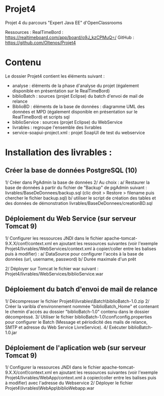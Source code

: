 # Projet4
Projet 4 du parcours "Expert Java EE" d'OpenClassrooms

Ressources : 
RealTimeBord : https://realtimeboard.com/app/board/o9J_kzCPMuQ=/
GitHub : https://github.com/Oltenos/Projet4

# Contenu
Le dossier Projet4 contient les éléments suivant : 
 - analyse : éléments de la phase d'analyse du projet (également disponible en présentation sur le RealTimeBord)
 - biblioBatch : sources (projet Eclipse) du batch d'envoi de mail de relance
 - BiblioBD : éléments de la base de données : diagramme UML des données et MPD (également disponible en présentation sur le RealTimeBord) et scripts sql
 - biblioService : sources (projet Eclipse) du WebService
 - livrables : regroupe l'ensemble des livrables
 - service-soapui-project.xml : projet SoapUI de test du webservice

# Installation des livrables : 
## Créer la base de données PostgreSQL (10)

1/ Créer dans PgAdmin la base de données
2/ Au choix :
	a/ Restaurer la base de données à partir du fichier de "Backup" de pgAdmin suivant : livrables/BaseDeDonnees/backup.sql (clic droit > Restore > filename puis chercher le fichier backup.sql)
	b/ utiliser le script de création des tables et des données de démonstration livrables/BaseDeDonnees/creationBD.sql

## Déploiement du Web Service (sur serveur Tomcat 9)

1/ Configurer les ressources JNDI dans le fichier apache-tomcat-9.X.X/conf/context.xml en ajoutant les ressources suivantes (voir l'exemple Projet4/livrables/WebServices/context.xml à copier/coller entre les balises <Context> puis à modifier) :
	a/ DataSource pour configurer l'accès à la base de données (url, username, password)
	b/ Durée maximale d'un prêt

2/ Déployer sur Tomcat le fichier war suivant : Projet4/livrables/WebServices/biblioService.war

## Déploiement du batch d'envoi de mail de relance

1/ Décompresser le fichier Projet4\livrables\Batch\biblioBatch-1.0.zip
2/ Créer la varibla d'environnement nommée "biblioBatch_Home" et contenant le chemin d'accés au dossier "biblioBatch-1.0" contenu dans le dossier décompréssé.
3/ Utiliser le fichier biblioBatch-1.0\conf\config.properties pour configurer le Batch (Message et périodicité des mails de relance, SMTP et adresse du Web Service LivreService).
4/ Exécuter biblioBatch-1.0.jar

## Déploiement de l'aplication web (sur serveur Tomcat 9)

1/ Configurer la ressources JNDI dans le fichier apache-tomcat-9.X.X/conf/context.xml en ajoutant les ressources suivantes (voir l'exemple Projet4/livrables/WebApp/context.xml à copier/coller entre les balises <Context> puis à modifier) avec l'adresse du Webservice
2/ Déployer le fichier Projet4\livrables\WebApp\biblioWebapp.war
